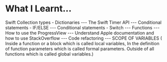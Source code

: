 # What I Learnt...
Swift Collection types - Dictionaries ---
The Swift Timer API ---
Conditional statements - IF/ELSE ---
Conditional statements - Switch ---
Functions --- 
How to use the ProgressView ---
Understand Apple documentation and how to use StackOverflow --- 
Code refactoring --- 
SCOPE OF VARIABLES ( 
Inside a function or a block which is called local variables,
In the definition of function parameters which is called formal parameters.
Outside of all functions which is called global variables.)



